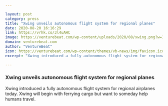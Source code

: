 ```yaml
---

layout: post
category: press
title: "Xwing unveils autonomous flight system for regional planes"
date: 2020-08-20 16:16:29
link: https://vrhk.co/3l4uAHC
image: https://venturebeat.com/wp-content/uploads/2020/08/xwing.png?w=1200&strip=all
domain: venturebeat.com
author: "VentureBeat"
icon: https://venturebeat.com/wp-content/themes/vb-news/img/favicon.ico
excerpt: "Xwing introduced a fully autonomous flight system for regional airplanes today. Xwing will begin with ferrying cargo but want to someday help humans travel."

---
```


### Xwing unveils autonomous flight system for regional planes

Xwing introduced a fully autonomous flight system for regional airplanes today. Xwing will begin with ferrying cargo but want to someday help humans travel.
